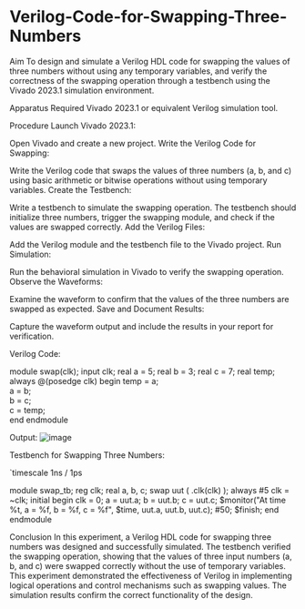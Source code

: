 # Verilog-Code-for-Swapping-Three-Numbers
Aim
To design and simulate a Verilog HDL code for swapping the values of three numbers without using any temporary variables, and verify the correctness of the swapping operation through a testbench using the Vivado 2023.1 simulation environment.

Apparatus Required
Vivado 2023.1 or equivalent Verilog simulation tool.

Procedure
Launch Vivado 2023.1:

Open Vivado and create a new project.
Write the Verilog Code for Swapping:

Write the Verilog code that swaps the values of three numbers (a, b, and c) using basic arithmetic or bitwise operations without using temporary variables.
Create the Testbench:

Write a testbench to simulate the swapping operation. The testbench should initialize three numbers, trigger the swapping module, and check if the values are swapped correctly.
Add the Verilog Files:

Add the Verilog module and the testbench file to the Vivado project.
Run Simulation:

Run the behavioral simulation in Vivado to verify the swapping operation.
Observe the Waveforms:

Examine the waveform to confirm that the values of the three numbers are swapped as expected.
Save and Document Results:

Capture the waveform output and include the results in your report for verification.

Verilog Code:

module swap(clk);
  input clk;
  real a = 5;
  real b = 3;
  real c = 7;
  real temp;
  always @(posedge clk) begin
    temp = a;  
    a = b;     
    b = c;     
    c = temp;  
  end
endmodule


Output:
![image](https://github.com/user-attachments/assets/ffa3e864-61f2-4e3b-a0c2-0f67ea770cba)


Testbench for Swapping Three Numbers:

`timescale 1ns / 1ps

module swap_tb;
  reg clk;
  real a, b, c;
  swap uut (
    .clk(clk)
  );
  always #5 clk = ~clk;
  initial begin
    clk = 0;
    a = uut.a;
    b = uut.b;
    c = uut.c;
    $monitor("At time %t, a = %f, b = %f, c = %f", $time, uut.a, uut.b, uut.c);
    #50; 
    $finish;
  end
endmodule


Conclusion
In this experiment, a Verilog HDL code for swapping three numbers was designed and successfully simulated. The testbench verified the swapping operation, showing that the values of three input numbers (a, b, and c) were swapped correctly without the use of temporary variables. This experiment demonstrated the effectiveness of Verilog in implementing logical operations and control mechanisms such as swapping values. The simulation results confirm the correct functionality of the design.
